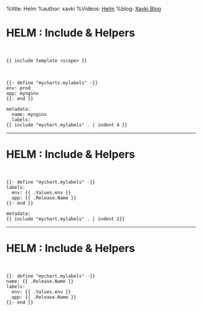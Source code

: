 %title: Helm
%author: xavki
%Vidéos: [Helm]()
%blog: [Xavki Blog](https://xavki.blog)

# HELM : Include & Helpers

<br>

```
{{ include template <scope> }}
```

<br>

```
{{- define "mycharts.mylabels" -}}
env: prod
app: mynginx
{{- end }}
```

```
metadata:
  name: mynginx
  labels:
{{ include "mychart.mylabels" . | indent 4 }}
```

---------------------------------------

# HELM : Include & Helpers

<br>

```
{{- define "mychart.mylabels" -}}
labels:
  env: {{ .Values.env }}
  app: {{ .Release.Name }}
{{- end }}
```

```
metadata:
{{ include "mychart.mylabels" . | indent 2}}
```

---------------------------------------

# HELM : Include & Helpers


<br>

```
{{- define "mychart.mylabels" -}}
name: {{ .Release.Name }}
labels:
  env: {{ .Values.env }}
  app: {{ .Release.Name }}
{{- end }}
```

